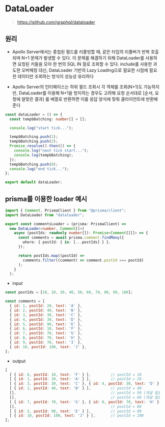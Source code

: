 # DataLoader

> https://github.com/graphql/dataloader

## 원리

- Apollo Server에서는 중첩된 필드를 리졸빙할 때, 같은 타입의 리졸버가 반복 호출되며 N+1 문제가 발생할 수 있다. 이 문제를 해결하기 위해 DataLoader를 사용하면 요청된 키들을 모아 한 번의 SQL IN 절로 조회할 수 있다. include를 사용한 과도한 오버페칭 대신, DataLoader 기반의 Lazy Loading으로 필요한 시점에 필요한 데이터만 조회하는 방식이 성능상 유리하다

- Apollo Server의 인터페이스는 하위 필드 조회시 각 객체를 조회(N+1)도 가능하지만, DataLoader를 이용해 N+1을 방지하는 경우도 고려해 요청 순서대로 [순서, 요청에 알맞은 결과] 를 배열로 반환하면 이를 응답 양식에 맞춰 클라이언트에 반환해준다

```typescript
const dataLoader = () => {
  const tempbBatching: number[] = [];

  console.log("start tick...");

  tempbBatching.push(1);
  tempbBatching.push(2);
  Promise.resolve().then(() => {
    console.log("next tick start...");
    console.log(tempbBatching);
  });
  tempbBatching.push(8);
  console.log("end tick...");
};

export default dataLoader;
```

## prisma를 이용한 loader 예시

```typescript
import { Comment, PrismaClient } from "@prisma/client";
import DataLoader from "dataloader";

export const commentsLoader = (prisma: PrismaClient) =>
  new DataLoader<number, Comment[]>(
    async (postIds: readonly number[]): Promise<Comment[][]> => {
      const comments = await prisma.comment.findMany({
        where: { postId: { in: [...postIds] } },
      });

      return postIds.map((postId) =>
        comments.filter((comment) => comment.postId === postId)
      );
    }
  );
```

- input

```javascript
const postIds = [10, 20, 30, 40, 50, 60, 70, 80, 90, 100];

const comments = [
  { id: 1, postId: 20, text: 'A' },
  { id: 2, postId: 40, text: 'B' },
  { id: 3, postId: 30, text: 'C' },
  { id: 4, postId: 30, text: 'D' },
  { id: 5, postId: 90, text: 'E' },
  { id: 6, postId: 10, text: 'F' },
  { id: 7, postId: 70, text: 'G' },
  { id: 8, postId: 70, text: 'H' },
  { id: 9, postId: 70, text: 'I' },
  { id: 10, postId: 100, text: 'J' },
];

```

- output

```javascript
[
  [ { id: 6, postId: 10, text: 'F' } ],         // postId = 10
  [ { id: 1, postId: 20, text: 'A' } ],         // postId = 20
  [ { id: 3, postId: 30, text: 'C' }, { id: 4, postId: 30, text: 'D' } ], // postId = 30
  [ { id: 2, postId: 40, text: 'B' } ],         // postId = 40
  [],                                           // postId = 50 (댓글 없음)
  [],                                           // postId = 60 (댓글 없음)
  [ { id: 7, postId: 70, text: 'G' }, { id: 8, postId: 70, text: 'H' }, { id: 9, postId: 70, text: 'I' } ], // postId = 70
  [],                                           // postId = 80
  [ { id: 5, postId: 90, text: 'E' } ],         // postId = 90
  [ { id: 10, postId: 100, text: 'J' } ],       // postId = 100
];

```
